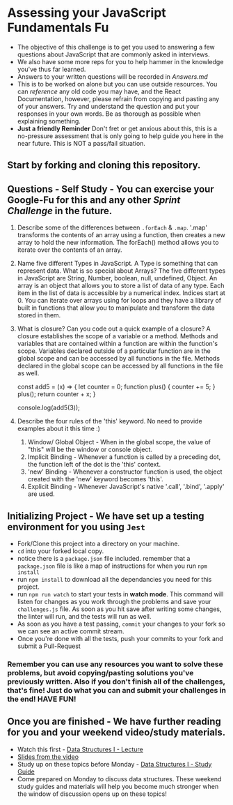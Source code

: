# Assessing your JavaScript Fundamentals Fu
* The objective of this challenge is to get you used to answering a few questions about JavaScript that are commonly asked in interviews. 
* We also have some more reps for you to help hammer in the knowledge you've thus far learned.
* Answers to your written questions will be recorded in *Answers.md* 
* This is to be worked on alone but you can use outside resources. You can *reference* any old code you may have, and the React Documentation, however, please refrain from copying and pasting any of your answers. Try and understand the question and put your responses in your own words. Be as thorough as possible when explaining something. 
* **Just a friendly Reminder** Don't fret or get anxious about this, this is a no-pressure assessment that is only going to help guide you here in the near future. This is NOT a pass/fail situation. 
## Start by forking and cloning this repository.
## Questions - Self Study - You can exercise your Google-Fu for this and any other _Sprint Challenge_ in the future.
1. Describe some of the differences between `.forEach` & `.map`.
	'.map' transforms the contents of an array using a function, then creates a new array to hold the new information.
	The forEach() method allows you to iterate over the contents of an array.
2. Name five different Types in JavaScript. A Type is something that can represent data. What is so special about Arrays?
	The five different types in JavaScript are String, Number, boolean, null, undefined, Object. 
	An array is an object that allows you to store a list of data of any type. Each item in the list of data is accessible by a numerical index. Indices start at 0. You can iterate over arrays using for loops and they have a library of built in functions that allow you to manipulate and transform the data stored in them. 
3. What is closure? Can you code out a quick example of a closure?
	A closure establishes the scope of a variable or a method. Methods and variables that are contained within a function are within the function's scope. Variables declared outside of a particular function are in the global scope and can be accessed by all functions in the file. Methods declared in the global scope can be accessed by all functions in the file as well.

	const add5 = (x) => {
    	let counter = 0;
    	function plus() {
      		counter += 5;
    	}
    	plus();
    	return counter + x;
  	}

  	console.log(add5(3));
4. Describe the four rules of the 'this' keyword. No need to provide examples about it this time :)
	1. Window/ Global Object - When in the global scope, the value of "this" will be the window or console object.
	2. Implicit Binding - Whenever a function is called by a preceding dot, the function left of the dot is the 'this' context.
	3. 'new' Binding - Whenever a constructor function is used, the object created with the 'new' keyword becomes 'this'. 
	4. Explicit Binding - Whenever JavaScript's native '.call', '.bind', '.apply' are used.

## Initializing Project - We have set up a testing environment for you using `Jest`
* Fork/Clone this project into a directory on your machine.
* `cd` into your forked local copy.
* notice there is a `package.json` file included. remember that a `package.json` file is like a map of instructions for when you run `npm install`
* run `npm install` to download all the dependancies you need for this project.
* run `npm run watch` to start your tests in **watch mode**. This command will listen for changes as you work through the problems and save your `challenges.js` file. As soon as you hit save after writing some changes, the linter will run, and the tests will run as well. 
* As soon as you have a test passing, `commit` your changes to your fork so we can see an active commit stream.
* Once you're done with all the tests, push your commits to your fork and submit a Pull-Request

### Remember you can use any resources you want to solve these problems, but avoid copying/pasting solutions you've previously written. Also if you don't finish all of the challenges, that's fine! Just do what you can and submit your challenges in the end! HAVE FUN!

## Once you are finished - We have further reading for you and your weekend video/study materials.
* Watch this first - [Data Structures I - Lecture](https://www.youtube.com/watch?v=hCOJeCA8-MI) 
* [Slides from the video](https://docs.google.com/presentation/d/1I-e6qaaoqf9w7Q-8jM7REJ9AjmGLvnxeGyXFl5HXm98/edit)
* Study up on these topics before Monday - [Data Structures I - Study Guide](https://github.com/LambdaSchool/Data-Structures-I-Mini-Sprint)
* Come prepared on Monday to discuss data structures. These weekend study guides and materials will help you become much stronger when the window of discussion opens up on these topics!
